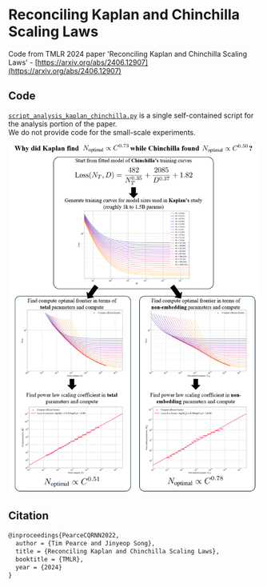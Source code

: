 # Reconciling Kaplan and Chinchilla Scaling Laws
Code from TMLR 2024 paper 'Reconciling Kaplan and Chinchilla Scaling Laws' - [https://arxiv.org/abs/2406.12907](https://arxiv.org/abs/2406.12907) 

## Code
[```script_analysis_kaplan_chinchilla.py```](script_analysis_kaplan_chinchilla.py) is a single self-contained script for the analysis portion of the paper.  
We do not provide code for the small-scale experiments.

<img height="700" src="kap_chin_splash.png">

## Citation
```
@inproceedings{PearceCQRNN2022,
  author = {Tim Pearce and Jinyeop Song},
  title = {Reconciling Kaplan and Chinchilla Scaling Laws},
  booktitle = {TMLR},
  year = {2024}
}
```
